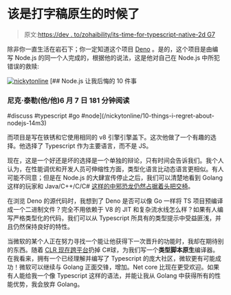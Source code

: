 # 该是打字稿原生的时候了

> 原文:[https://dev . to/zohaibility/its-time-for-typescript-native-2d G7](https://dev.to/zohaibility/its-time-for-typescript-native-2dg7)

除非你一直生活在岩石下；你一定知道这个项目 [Deno](https://github.com/denoland/deno) 。是的，这个项目是由编写 Node.js 的同一个人完成的，根据他的说法，这是他对自己在 Node.js 中所犯错误的救赎:

[![nickytonline](../Images/58e6eb5aa952b0501600a8c841851ced.png)](/nickytonline) [## Node.js 让我后悔的 10 件事

### 尼克·泰勒(他/他)6 月 7 日 181 分钟阅读

#discuss #typescript #go #node](/nickytonline/10-things-i-regret-about-nodejs-14m3)

而项目是写在铁锈和它使用相同的 v8 引擎引擎盖下。这次他做了一个有趣的选择。他选择了 Typescript 作为主要语言，而不是 JS。

现在，这是一个好还是坏的选择是一个单独的辩论，只有时间会告诉我们。我个人认为，在性能调优和开发人员可伸缩性方面，类型化语言比动态语言更相似。有人可能不同意；但是在 Node.js 的大肆宣传停止之后，我们可以清楚地看到 Golang 这样的玩家和 Java/C++/C/C# [这样的中邪恐龙仍然占据着头把交椅](https://www.techempower.com/benchmarks/)。

在浏览 Deno 的源代码时，我想到了 Deno 是否可以像 Go 一样将 TS 项目预编译成一个二进制文件？完全不用依赖于 V8 的 JIT 和复杂流水线怎么样？如果有人编写严格类型化的代码，我们可以从 Typescript 所具有的类型提示中受益匪浅，并且仍然保持良好的特性。

当微软的某个人正在努力寻找一个能让他获得下一次晋升的功能时，我却在期待别的东西。随着 [CLR 现在跨平台](https://github.com/dotnet/coreclr)扔掉 C#球，为我们写一个**类型脚本原生**编译器。在我看来，拥有一个已经理解并编写了 Typescript 的庞大社区，微软更有可能成功！微软可以继续与 Golang 正面交锋，增加。Net core 比现在更受欢迎。如果有人能给我一个像 Typescript 这样的语法，并能让我从 Golang 中获得所有的性能优势，我会放弃 Golang。